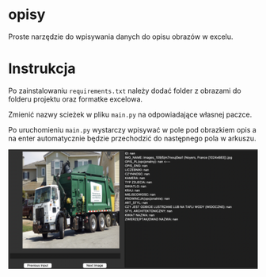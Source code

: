 # opisy
Proste narzędzie do wpisywania danych do opisu obrazów w excelu.

# Instrukcja
Po zainstalowaniu `requirements.txt` należy dodać folder z obrazami do folderu projektu oraz formatke excelowa. 

Zmienić nazwy scieżek w pliku `main.py` na odpowiadające własnej paczce. 

Po uruchomieniu `main.py` wystarczy wpisywać w pole pod obrazkiem opis a na enter automatycznie będzie przechodzić do następnego pola w arkuszu.


![nazwa](https://github.com/StainedMentor/opisy/blob/main/preview.png?raw=true)
